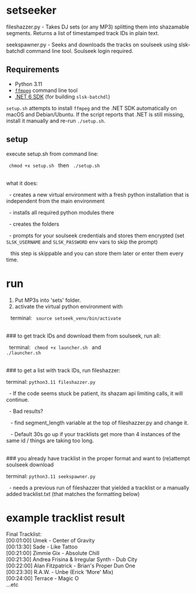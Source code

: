 # setseeker

fileshazzer.py - Takes DJ sets (or any MP3) splitting them into shazamable segments. Returns a list of timestamped track IDs in plain text.

seekspawner.py - Seeks and downloads the tracks on soulseek using slsk-batchdl command line tool. Soulseek login required.

## Requirements

- Python 3.11
- [`ffmpeg`](https://ffmpeg.org/) command line tool
- [.NET 6 SDK](https://dotnet.microsoft.com/en-us/download) (for building `slsk-batchdl`)

`setup.sh` attempts to install `ffmpeg` and the .NET SDK automatically on macOS and Debian/Ubuntu. If the script reports that .NET is still missing, install it manually and re-run `./setup.sh`.

## setup

execute setup.sh from command line:

<code> chmod +x setup.sh </code> then <code> ./setup.sh </code>

<br>what it does:

&nbsp; - creates a new virtual environment with a fresh python installation that is independent from the main environment

&nbsp; - installs all required python modules there

&nbsp; - creates the folders

&nbsp; - prompts for your soulseek credentials and stores them encrypted (set `SLSK_USERNAME` and `SLSK_PASSWORD` env vars to skip the prompt)

&nbsp;&nbsp; this step is skippable and you can store them later or enter them every time.





# run

1. Put MP3s into 'sets' folder.<br>
2. activate the virtual python environment with

&nbsp;&nbsp;  terminal: <code> source setseek_venv/bin/activate  </code>


<br>### to get track IDs and download them from soulseek, run all:

&nbsp; terminal: <code> chmod +x launcher.sh </code> and <code> ./launcher.sh </code> <br>


<br>### to get a list with track IDs, run fileshazzer:

terminal: <code>python3.11 fileshazzer.py </code>

&nbsp; - If the code seems stuck be patient, its shazam api limiting calls, it will continue.<br>

&nbsp; - Bad results? 

&nbsp;&nbsp; - find segment_length variable at the top of fileshazzer.py and change it.
  
&nbsp;&nbsp; - Default 30s go up if your tracklists get more than 4 instances of the same id / things are taking too long.
   

<br>### you already have tracklist in the proper format and want to (re)attempt soulseek download

terminal: <code>python3.11 seekspawner.py </code> 

&nbsp; - needs a previous run of fileshazzer that yielded a tracklist or a manually added tracklist.txt (that matches the formatting below)

  

# example  tracklist result

Final Tracklist:<br>
[00:01:00] Umek - Center of Gravity<br>
[00:13:30] Sade - Like Tattoo<br>
[00:21:00] Zimmie Gix - Absolute Chill<br>
[00:21:30] Andrea Frisina & Irregular Synth - Dub City<br>
[00:22:00] Alan Fitzpatrick - Brian's Proper Dun One<br>
[00:23:30] R.A.W. - Unbe (Erick 'More' Mix)<br>
[00:24:00] Terrace - Magic O<br>
...etc
